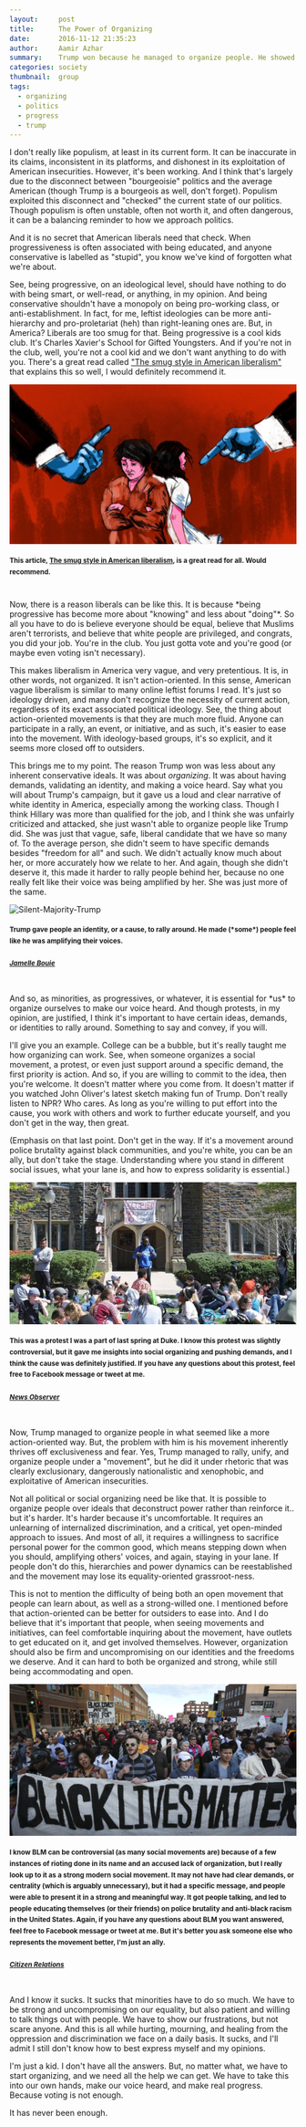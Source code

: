 ```yaml
---
layout:     post
title:      The Power of Organizing
date:       2016-11-12 21:35:23
author:     Aamir Azhar
summary:    Trump won because he managed to organize people. He showed us the power of making people feel like their voices were being amplified under a common movement.
categories: society
thumbnail:  group
tags:
  - organizing
  - politics
  - progress
  - trump
---
```

I don't really like populism, at least in its current form. It can be inaccurate in its claims, inconsistent in its platforms, and dishonest in its exploitation of American insecurities. However, it's been working. And I think that's largely due to the disconnect between "bourgeoisie" politics and the average American (though Trump is a bourgeois as well, don't forget). Populism exploited this disconnect and "checked" the current state of our politics. Though populism is often unstable, often not worth it, and often dangerous, it can be a balancing reminder to how we approach politics.

And it is no secret that American liberals need that check. When progressiveness is often associated with being educated, and anyone conservative is labelled as "stupid", you know we've kind of forgotten what we're about.

See, being progressive, on an ideological level, should have nothing to do with being smart, or well-read, or anything, in my opinion. And being conservative shouldn't have a monopoly on being pro-working class, or anti-establishment. In fact, for me, leftist ideologies can be more anti-hierarchy and pro-proletariat (heh) than right-leaning ones are. But, in America? Liberals are too smug for that. Being progressive is a cool kids club. It's Charles Xavier's School for Gifted Youngsters. And if you're not in the club, well, you're not a cool kid and we don't want anything to do with you. There's a great read called <a href="http://www.vox.com/2016/4/21/11451378/smug-american-liberalism">"The smug style in American liberalism"</a> that explains this so well, I would definitely recommend it.

![Smug-Style-Image](/resources/images/11-12-2016/smugstyle.jpg)

#### <sup>This article, <a href="http://www.vox.com/2016/4/21/11451378/smug-american-liberalism">The smug style in American liberalism</a>, is a great read for all. Would recommend.</sup>

<br>
Now, there is a reason liberals can be like this. It is because *being progressive has become more about "knowing" and less about "doing"*. So all you have to do is believe everyone should be equal, believe that Muslims aren't terrorists, and believe that white people are privileged, and congrats, you did your job. You're in the club. You just gotta vote and you're good (or maybe even voting isn't necessary).

This makes liberalism in America very vague, and very pretentious. It is, in other words, not organized. It isn't action-oriented. In this sense, American vague liberalism is similar to many online leftist forums I read. It's just so ideology driven, and many don't recognize the necessity of current action, regardless of its exact associated political ideology. See, the thing about action-oriented movements is that they are much more fluid. Anyone can participate in a rally, an event, or initiative, and as such, it's easier to ease into the movement. With ideology-based groups, it's so explicit, and it seems more closed off to outsiders.

This brings me to my point. The reason Trump won was less about any inherent conservative ideals. It was about *organizing*. It was about having demands, validating an identity, and making a voice heard. Say what you will about Trump's campaign, but it gave us a loud and clear narrative of white identity in America, especially among the working class. Though I think Hillary was more than qualified for the job, and I think she was unfairly criticized and attacked, she just wasn't able to organize people like Trump did. She was just that vague, safe, liberal candidate that we have so many of. To the average person, she didn't seem to have specific demands besides "freedom for all" and such. We didn't actually know much about her, or more accurately how we relate to her. And again, though she didn't deserve it, this made it harder to rally people behind her, because no one really felt like their voice was being amplified by her. She was just more of the same.

![Silent-Majority-Trump](/resources/images/11-12-2016/silentmajority.jpg)

#### <sup>Trump gave people an identity, or a cause, to rally around. He made (\*some*) people feel like he was amplifying their voices.</sup>

##### <sup>*<a href="http://www.nytimes.com/2016/06/24/us/politics/donald-trump-follows-a-good-day-with-a-trip-to-scotland.html">Jamelle Bouie</a>*</sup>

<br>
And so, as minorities, as progressives, or whatever, it is essential for *us* to organize ourselves to make our voice heard. And though protests, in my opinion, are justified, I think it's important to have certain ideas, demands, or identities to rally around. Something to say and convey, if you will.

I'll give you an example. College can be a bubble, but it's really taught me how organizing can work. See, when someone organizes a social movement, a protest, or even just support around a specific demand, the first priority is action. And so, if you are willing to commit to the idea, then you're welcome. It doesn't matter where you come from. It doesn't matter if you watched John Oliver's latest sketch making fun of Trump. Don't really listen to NPR? Who cares. As long as you're willing to put effort into the cause, you work with others and work to further educate yourself, and you don't get in the way, then great.

(Emphasis on that last point. Don't get in the way. If it's a movement around police brutality against black communities, and you're white, you can be an ally, but don't take the stage. Understanding where you stand in different social issues, what your lane is, and how to express solidarity is essential.)

![Duke-Protest-Organizing](/resources/images/11-12-2016/dukeprotest.jpg)

#### <sup>This was a protest I was a part of last spring at Duke. I know this protest was slightly controversial, but it gave me insights into social organizing and pushing demands, and I think the cause was definitely justified. If you have any questions about this protest, feel free to Facebook message or tweet at me.</sup>

##### <sup>*<a href="http://www.newsobserver.com/news/local/counties/durham-county/article69765897.html">News Observer</a>*</sup>

<br>
Now, Trump managed to organize people in what seemed like a more action-oriented way. But, the problem with him is his movement inherently thrives off exclusiveness and fear. Yes, Trump managed to rally, unify, and organize people under a "movement", but he did it under rhetoric that was clearly exclusionary, dangerously nationalistic and xenophobic, and exploitative of American insecurities.

Not all political or social organizing need be like that. It is possible to organize people over ideals that deconstruct power rather than reinforce it.. but it's harder. It's harder because it's uncomfortable. It requires an unlearning of internalized discrimination, and a critical, yet open-minded approach to issues. And most of all, it requires a willingness to sacrifice personal power for the common good, which means stepping down when you should, amplifying others' voices, and again, staying in your lane. If people don't do this, hierarchies and power dynamics can be reestablished and the movement may lose its equality-oriented grassroot-ness.

This is not to mention the difficulty of being both an open movement that people can learn about, as well as a strong-willed one. I mentioned before that action-oriented can be better for outsiders to ease into. And I do believe that it's important that people, when seeing movements and initiatives, can feel comfortable inquiring about the movement, have outlets to get educated on it, and get involved themselves. However, organization should also be firm and uncompromising on our identities and the freedoms we deserve. And it can hard to both be organized and strong, while still being accommodating and open.

![Black-Lives-Matter](/resources/images/11-12-2016/blm.jpg)

#### <sup>I know BLM can be controversial (as many social movements are) because of a few instances of rioting done in its name and an accused lack of organization, but I really look up to it as a strong modern social movement. It may not have had clear demands, or centrality (which is arguably unnecessary), but it had a specific message, and people were able to present it in a strong and meaningful way. It got people talking, and led to people educating themselves (or their friends) on police brutality and anti-black racism in the United States. Again, if you have any questions about BLM you want answered, feel free to Facebook message or tweet at me. But it's better you ask someone else who represents the movement better, I'm just an ally.</sup>

##### <sup>*<a href="http://us.citizenrelations.com/black-lives-matter-must-matter-to-us-all">Citizen Relations</a>*</sup>

<br>
And I know it sucks. It sucks that minorities have to do so much. We have to be strong and uncompromising on our equality, but also patient and willing to talk things out with people. We have to show our frustrations, but not scare anyone. And this is all while hurting, mourning, and healing from the oppression and discrimination we face on a daily basis. It sucks, and I'll admit I still don't know how to best express myself and my opinions.

I'm just a kid. I don't have all the answers. But, no matter what, we have to start organizing, and we need all the help we can get. We have to take this into our own hands, make our voice heard, and make real progress. Because voting is not enough.

It has never been enough.
